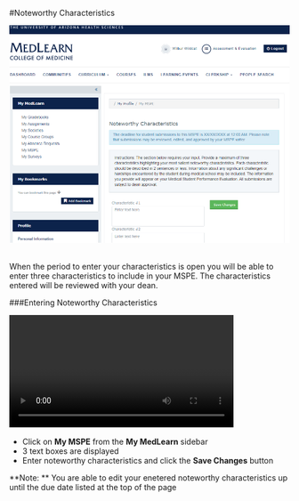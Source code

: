 #Noteworthy Characteristics

![Default Dashboard](./images/MedLearn/student-noteworthy.png)
<br /><br />

When the period to enter your characteristics is open you will be able to enter three characteristics to include in your MSPE. The characteristics entered will be reviewed with your dean.

###Entering Noteworthy Characteristics

<video width="80%" controls="controls">
<source src="https://arizona.box.com/shared/static/opk8bcmb73ucpo9axayzux488xhjpn13.mp4" type="video/mp4">
</video>
<br />

* Click on **My MSPE** from the **My MedLearn** sidebar
* 3 text boxes are displayed 
* Enter noteworthy characteristics and click the **Save Changes** button  

**Note: ** You are able to edit your enetered noteworthy characteristics up until the due date listed at the top of the page
